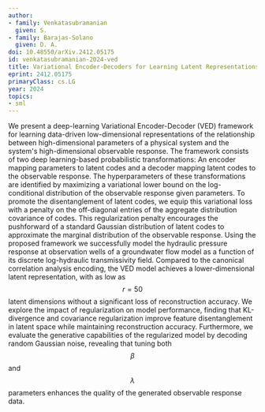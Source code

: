 ```yaml
---
author:
- family: Venkatasubramanian
  given: S.
- family: Barajas-Solano
  given: D. A.
doi: 10.48550/arXiv.2412.05175
id: venkatasubramanian-2024-ved
title: Variational Encoder-Decoders for Learning Latent Representations of Physical Systems
eprint: 2412.05175
primaryClass: cs.LG
year: 2024
topics:
- sml
---
```


We present a deep-learning Variational Encoder-Decoder (VED) framework for learning data-driven low-dimensional representations of the relationship between high-dimensional parameters of a physical system and the system's high-dimensional observable response. The framework consists of two deep learning-based probabilistic transformations: An encoder mapping parameters to latent codes and a decoder mapping latent codes to the observable response. The hyperparameters of these transformations are identified by maximizing a variational lower bound on the log-conditional distribution of the observable response given parameters. To promote the disentanglement of latent codes, we equip this variational loss with a penalty on the off-diagonal entries of the aggregate distribution covariance of codes. This regularization penalty encourages the pushforward of a standard Gaussian distribution of latent codes to approximate the marginal distribution of the observable response. Using the proposed framework we successfully model the hydraulic pressure response at observation wells of a groundwater flow model as a function of its discrete log-hydraulic transmissivity field. Compared to the canonical correlation analysis encoding, the VED model achieves a lower-dimensional latent representation, with as low as $$r = 50$$ latent dimensions without a significant loss of reconstruction accuracy. We explore the impact of regularization on model performance, finding that KL-divergence and covariance regularization improve feature disentanglement in latent space while maintaining reconstruction accuracy. Furthermore, we evaluate the generative capabilities of the regularized model by decoding random Gaussian noise, revealing that tuning both $$\beta$$ and $$\lambda$$ parameters enhances the quality of the generated observable response data.
